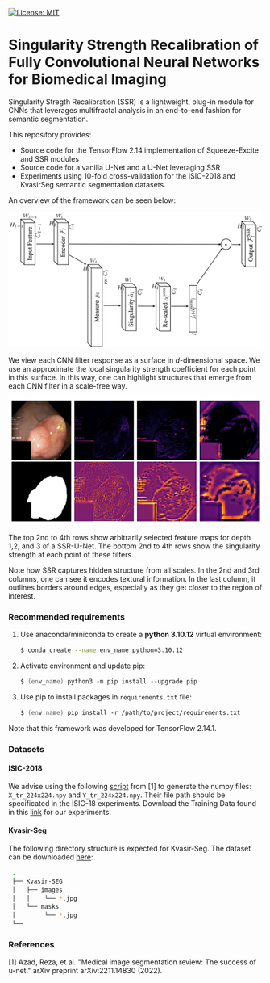[![License: MIT](https://img.shields.io/badge/License-MIT-green.svg)](https://opensource.org/licenses/MIT)
# Singularity Strength Recalibration of Fully Convolutional Neural Networks for Biomedical Imaging
Singularity Stregth Recalibration (SSR) is a lightweight, plug-in module for CNNs that leverages multifractal analysis in an end-to-end fashion for semantic segmentation.  

This repository provides:
  - Source code for the TensorFlow 2.14 implementation of Squeeze-Excite and SSR modules
  - Source code for a vanilla U-Net and a U-Net leveraging SSR
  - Experiments using 10-fold cross-validation for the ISIC-2018 and KvasirSeg semantic segmentation datasets. 

An overview of the framework can be seen below:

![plot](figures/schematic4.png)

We view each CNN filter response as a surface in $d$-dimensional space. We use an approximate the local singularity strength coefficient for each point in this surface. 
In this way, one can highlight structures that emerge from each CNN filter in a scale-free way.

![plot](figures/tentativa.png)

The top 2nd to 4th rows show arbitrarily selected feature maps for depth 1,2, and 3 of a SSR-U-Net.
The bottom 2nd to 4th rows show the singularity strength at each point of these filters. 

Note how SSR captures hidden structure from all scales. In the 2nd and 3rd columns, one can see it encodes textural information. In the last column, it outlines borders around edges, especially as they get closer to the region of interest.
### Recommended requirements
1. Use anaconda/miniconda to create a __python 3.10.12__ virtual environment:
    ```zsh
    $ conda create --name env_name python=3.10.12
    ```
2. Activate environment and update pip:
    ```zsh
    $ (env_name) python3 -m pip install --upgrade pip
    ```
4. Use pip to install packages in `requirements.txt` file:
    ```zsh
    $ (env_name) pip install -r /path/to/project/requirements.txt
    ```
Note that this framework was developed for TensorFlow 2.14.1.

### Datasets
#### ISIC-2018
We advise using the following [script](https://github.com/NITR098/Awesome-U-Net/blob/main/datasets/prepare_isic.ipynb) from [1] to generate the numpy files: `X_tr_224x224.npy` and `Y_tr_224x224.npy`. Their file path should be specificated in the ISIC-18 experiments. Download the Training Data found in this [link](https://challenge.isic-archive.com/data/#2018) for our experiments. 
#### Kvasir-Seg
The following directory structure is expected for Kvasir-Seg. The dataset can be downloaded [here](https://datasets.simula.no/kvasir-seg/): 

  ```bash
   .
   ├── Kvasir-SEG
   │   ├── images
   │   │    └── *.jpg
   │   └── masks
   │        └── *.jpg
   └──
   ```

### References
[1] Azad, Reza, et al. "Medical image segmentation review: The success of u-net." arXiv preprint arXiv:2211.14830 (2022).
